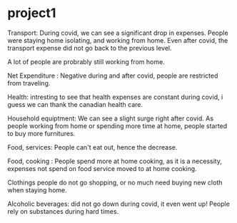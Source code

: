 # project1



Transport: During covid, we can see a significant drop in expenses.
People were staying home isolating, and working from home. Even after 
covid, the transport expense did not go back to the previous level.

A lot of people are probrably still working from home.

Net Expenditure : Negative during and after covid, people are restricted from traveling.

Health: intresting to see that health expenses are constant during covid, i guess we can thank the canadian health care.

Household equiptment: We can see a slight surge right after covid. As people working from home or spending more time at home,
people started to buy more furnitures.

Food, services: People can't eat out, hence the decrease.

Food, cooking : People spend more at home cooking, as it is a necessity, expenses not spend on food service moved to at home cooking.

Clothings people do not go shopping, or no much need buying new cloth when staying home.

Alcoholic beverages: did not go down during covid, it even went up! People rely on substances during hard times.


